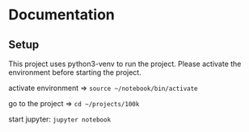 # Documentation

## Setup
This project uses python3-venv to run the project. Please activate the environment before starting the project.

activate environment => `source ~/notebook/bin/activate`

go to the project => `cd ~/projects/100k`

start jupyter: `jupyter notebook`